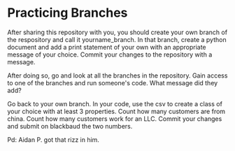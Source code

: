 # Practicing Branches

After sharing this repository with you, you should create your own branch of the respository and call it yourname_branch. In that branch, create a python document and add a print statement of your own with an appropriate message of your choice. Commit your changes to the repository with a message.

After doing so, go and look at all the branches in the repository. Gain access to one of the branches and run someone's code. What message did they add?

Go back to your own branch. In your code, use the csv to create a class of your choice with at least 3 properties. Count how many customers are from china. Count how many customers work for an LLC. Commit your changes and submit on blackbaud the two numbers.

Pd: Aidan P. got that rizz in him.
